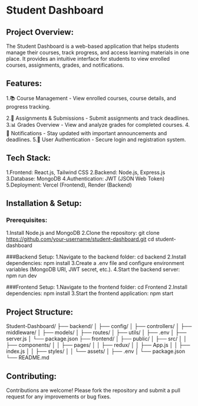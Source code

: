 # Student Dashboard

## Project Overview:
The Student Dashboard is a web-based application that helps students manage their courses, track progress, and access learning materials in one place. It provides an intuitive interface for students to view enrolled courses, assignments, grades, and notifications.

## Features:
1.📚 Course Management - View enrolled courses, course details, and progress tracking.

2.📝 Assignments & Submissions - Submit assignments and track deadlines.
3.📊 Grades Overview - View and analyze grades for completed courses.
4.🔔 Notifications - Stay updated with important announcements and deadlines.
5.👤 User Authentication - Secure login and registration system.

## Tech Stack:
1.Frontend: React.js, Tailwind CSS
2.Backend: Node.js, Express.js
3.Database: MongoDB
4.Authentication: JWT (JSON Web Token)
5.Deployment: Vercel (Frontend), Render (Backend)

## Installation & Setup:
### Prerequisites:
1.Install Node.js and MongoDB
2.Clone the repository:
git clone https://github.com/your-username/student-dashboard.git
cd student-dashboard

###Backend Setup:
1.Navigate to the backend folder:
cd backend
2.Install dependencies:
npm install
3.Create a .env file and configure environment variables (MongoDB URI, JWT secret, etc.).
4.Start the backend server:
npm run dev

###Frontend Setup:
1.Navigate to the frontend folder:
cd Frontend
2.Install dependencies:
npm install
3.Start the frontend application:
npm start

## Project Structure:
Student-Dashboard/
├── backend/
│   ├── config/
│   ├── controllers/
│   ├── middleware/
│   ├── models/
│   ├── routes/
│   ├── utils/
│   ├── .env
│   ├── server.js
│   └── package.json
├── frontend/
│   ├── public/
│   ├── src/
│   │   ├── components/
│   │   ├── pages/
│   │   ├── redux/
│   │   ├── App.js
│   │   ├── index.js
│   │   ├── styles/
│   │   └── assets/
│   ├── .env
│   └── package.json
└── README.md

## Contributing:
Contributions are welcome! Please fork the repository and submit a pull request for any improvements or bug fixes.
